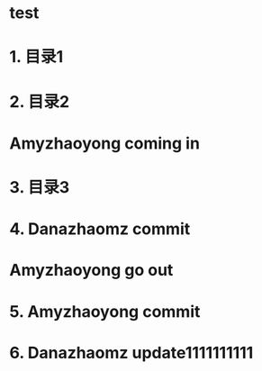 # test
# 1. 目录1
# 2. 目录2
# Amyzhaoyong coming in
# 3. 目录3
# 4. Danazhaomz commit
# Amyzhaoyong go out
# 5. Amyzhaoyong commit
# 6. Danazhaomz update1111111111
